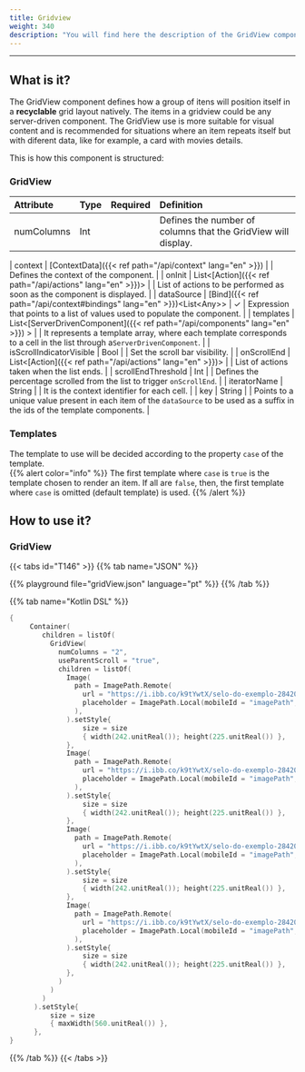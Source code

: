 ```yaml
---
title: Gridview
weight: 340
description: "You will find here the description of the GridView component, its attributes and constructors"
---
```


---

## What is it?

The GridView component defines how a group of itens will position itself in a **recyclable** grid layout natively. The items in a gridview could be any server-driven component. The GridView use is more suitable for visual content and is recommended for situations where an item repeats itself but with diferent data, like for example, a card with movies details.

This is how this component is structured:

### GridView

| Attribute         | Type                                                      | Required	 | Definition                                                                                                                           |
| :----------------- | :---------------------------------------------------------- | :---------: | :---------------------------------------------------------------------------------------------------------------------------------- |
| numColumns          |                                      Int            |   | Defines the number of columns that the GridView will display.     


| context            | [ContextData]({{< ref path="/api/context" lang="en" >}})                          |             | Defines the context of the component.                                                                                           |
| onInit             | List&lt;[Action]({{< ref path="/api/actions" lang="en" >}})&gt;                   |             | List of actions to be performed as soon as the component is displayed.                                                          |
| dataSource         | [Bind]({{< ref path="/api/context#bindings" lang="en" >}})&lt;List&lt;Any&gt;&gt; |      ✓      | Expression that points to a list of values used to populate the component.                                                      |
| templates           | List&lt;[ServerDrivenComponent]({{< ref path="/api/components" lang="en" >}}) &gt;  |            | It represents a template array, where each template corresponds to a cell in the list through a`ServerDrivenComponent`.                                                          |
| isScrollIndicatorVisible | Bool | | Set the scroll bar visibility. |
| onScrollEnd        | List&lt;[Action]({{< ref path="/api/actions" lang="en" >}})&gt;                   |             | List of actions taken when the list ends.                                                                                       |
| scrollEndThreshold | Int                                                       |             | Defines the percentage scrolled from the list to trigger `onScrollEnd`.                                                         |
| iteratorName       | String                                                    |             | It is the context identifier for each cell.                                                                                     |
| key                | String                                                    |             | Points to a unique value present in each item of the `dataSource` to be used as a suffix in the ids of the template components. |

### Templates

  The template to use will be decided according to the property `case` of the template.  
{{% alert color="info" %}}
 The first template where `case` is `true` is the template chosen to render an item.
 If all are `false`, then, the first template where `case` is omitted (default template) is used.
{{% /alert %}}

## How to use it?

### GridView

{{< tabs id="T146" >}}
{{% tab name="JSON" %}}

<!-- json-playground:listView.json
{
  "_beagleComponent_": "beagle:container",
  "style": {
    "size": {
      "maxWidth": {
        "value": 560,
        "type": "REAL"
      }
    }
  },
  "children": [
    {
      "_beagleComponent_": "beagle:gridview",
      "numColumns": 2,
      "useParentScroll": true,
      "children": [
        {
          "_beagleComponent_": "beagle:image",
          "path": {
            "_beagleImagePath_": "remote",
            "url": "https://i.ibb.co/rvRN9kv/logo.png"
          },
          "style": {
            "size": {
              "width": {
                "value": 242,
                "type": "REAL"
              },
              "height": {
                "value": 225,
                "type": "REAL"
              }
            }
          }
        },
        {
          "_beagleComponent_": "beagle:image",
          "path": {
            "_beagleImagePath_": "remote",
            "url": "https://i.ibb.co/rvRN9kv/logo.png"
          },
          "style": {
            "size": {
              "width": {
                "value": 242,
                "type": "REAL"
              },
              "height": {
                "value": 225,
                "type": "REAL"
              }
            }
          }
        },
        {
          "_beagleComponent_": "beagle:image",
          "path": {
            "_beagleImagePath_": "remote",
            "url": "https://i.ibb.co/rvRN9kv/logo.png"
          },
          "style": {
            "size": {
              "width": {
                "value": 242,
                "type": "REAL"
              },
              "height": {
                "value": 225,
                "type": "REAL"
              }
            }
          }
        },
        {
          "_beagleComponent_": "beagle:image",
          "path": {
            "_beagleImagePath_": "remote",
            "url": "https://i.ibb.co/rvRN9kv/logo.png"
          },
          "style": {
            "size": {
              "width": {
                "value": 242,
                "type": "REAL"
              },
              "height": {
                "value": 225,
                "type": "REAL"
              }
            }
          }
        }
      ]
    }
  ]
}
-->

{{% playground file="gridView.json" language="pt" %}}
{{% /tab %}}

{{% tab name="Kotlin DSL" %}}

```kotlin
{
     Container(
        children = listOf(
          GridView(
            numColumns = "2",
            useParentScroll = "true",
            children = listOf(
              Image(
                path = ImagePath.Remote(
                  url = "https://i.ibb.co/k9tYwtX/selo-do-exemplo-28420393.jpg",
                  placeholder = ImagePath.Local(mobileId = "imagePath", webUrl = "/imagePath.png")
                ),
              ).setStyle{
                  size = size
                  { width(242.unitReal()); height(225.unitReal()) },
              },
              Image(
                path = ImagePath.Remote(
                  url = "https://i.ibb.co/k9tYwtX/selo-do-exemplo-28420393.jpg",
                  placeholder = ImagePath.Local(mobileId = "imagePath", webUrl = "/imagePath.png")
                ),
              ).setStyle{
                  size = size
                  { width(242.unitReal()); height(225.unitReal()) },
              },
              Image(
                path = ImagePath.Remote(
                  url = "https://i.ibb.co/k9tYwtX/selo-do-exemplo-28420393.jpg",
                  placeholder = ImagePath.Local(mobileId = "imagePath", webUrl = "/imagePath.png")
                ),
              ).setStyle{
                  size = size
                  { width(242.unitReal()); height(225.unitReal()) },
              },
              Image(
                path = ImagePath.Remote(
                  url = "https://i.ibb.co/k9tYwtX/selo-do-exemplo-28420393.jpg",
                  placeholder = ImagePath.Local(mobileId = "imagePath", webUrl = "/imagePath.png")
                ),
              ).setStyle{
                  size = size
                  { width(242.unitReal()); height(225.unitReal()) },
              },
            )
          )
        )
      ).setStyle{
          size = size
          { maxWidth(560.unitReal()) },
      },
}
```

{{% /tab %}}
{{< /tabs >}}
